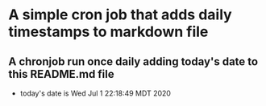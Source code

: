 A simple cron job that adds daily timestamps to markdown file
============================================================
## A chronjob run once daily adding today's date to this README.md file
* today's date is Wed Jul  1 22:18:49 MDT 2020
